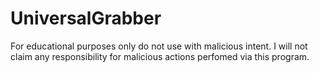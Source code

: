 # UniversalGrabber

For educational purposes only do not use with malicious intent.
I will not claim any responsibility for malicious actions perfomed via this program.

